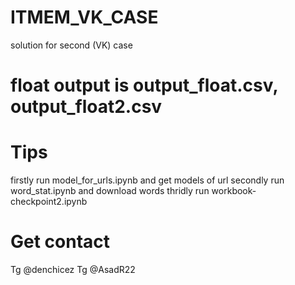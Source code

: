 # ITMEM_VK_CASE
solution for second (VK) case 

# float output is output_float.csv, output_float2.csv

# Tips
firstly run  model_for_urls.ipynb
and get models of url
secondly run word_stat.ipynb
and download words
thridly run workbook-checkpoint2.ipynb

# Get contact
Tg @denchicez
Tg @AsadR22
